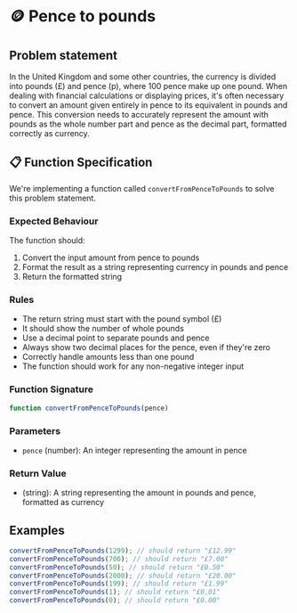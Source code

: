 # 🪙 Pence to pounds

## Problem statement

In the United Kingdom and some other countries, the currency is divided into pounds (£) and pence (p), where 100 pence make up one pound. When dealing with financial calculations or displaying prices, it's often necessary to convert an amount given entirely in pence to its equivalent in pounds and pence. This conversion needs to accurately represent the amount with pounds as the whole number part and pence as the decimal part, formatted correctly as currency.

## 📋 Function Specification

We're implementing a function called `convertFromPenceToPounds` to solve this problem statement.

### Expected Behaviour

The function should:

1. Convert the input amount from pence to pounds
2. Format the result as a string representing currency in pounds and pence
3. Return the formatted string

### Rules

- The return string must start with the pound symbol (£)
- It should show the number of whole pounds
- Use a decimal point to separate pounds and pence
- Always show two decimal places for the pence, even if they're zero
- Correctly handle amounts less than one pound
- The function should work for any non-negative integer input

### Function Signature

```javascript
function convertFromPenceToPounds(pence)
```

### Parameters

- `pence` (number): An integer representing the amount in pence

### Return Value

- (string): A string representing the amount in pounds and pence, formatted as currency

## Examples

```javascript
convertFromPenceToPounds(1299); // should return "£12.99"
convertFromPenceToPounds(700); // should return "£7.00"
convertFromPenceToPounds(50); // should return "£0.50"
convertFromPenceToPounds(2000); // should return "£20.00"
convertFromPenceToPounds(199); // should return "£1.99"
convertFromPenceToPounds(1); // should return "£0.01"
convertFromPenceToPounds(0); // should return "£0.00"
```

